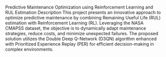 Predictive Maintenance Optimization using Reinforcement Learning and RUL Estimation
Description
This project presents an innovative approach to optimize predictive maintenance by combining Remaining Useful Life (RUL) estimation with Reinforcement Learning (RL). Leveraging the NASA CMAPSS dataset, the objective is to dynamically adapt maintenance strategies, reduce costs, and minimize unexpected failures. The proposed solution utilizes the Double Deep Q-Network (D3QN) algorithm enhanced with Prioritized Experience Replay (PER) for efficient decision-making in complex environments.
